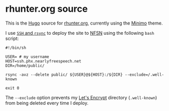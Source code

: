 # rhunter.org source

This is the [Hugo](https://gohugo.io/) source for [rhunter.org](https://rhunter.org), currently using the [Minimo](https://github.com/MunifTanjim/minimo) theme.

I use [`SSH` and `rsync`](https://gohugo.io/hosting-and-deployment/deployment-with-rsync/) to deploy the site to [NFSN](https://www.nearlyfreespeech.net/) using the following `bash` script:

    #!/bin/sh

    USER= # my username
    HOST=ssh.phx.nearlyfreespeech.net
    DIR=/home/public/

    rsync -avz --delete public/ ${USER}@${HOST}:/${DIR} --exclude=/.well-known

    exit 0

The `--exclude` option prevents my [Let's Encrypt](https://letsencrypt.org/) directory (`.well-known`) from being deleted every time I deploy.
